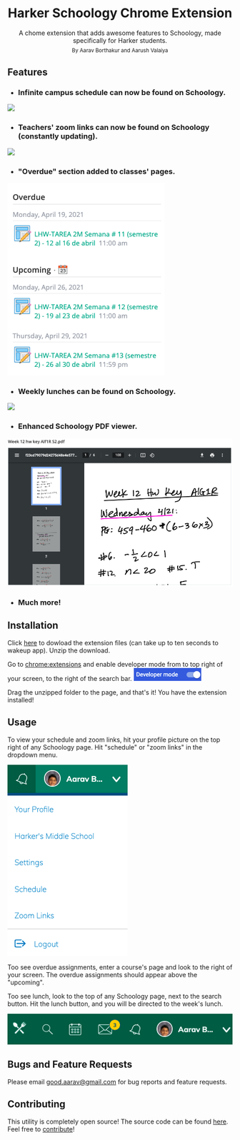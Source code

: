 <h1 align="center">Harker Schoology Chrome Extension</h1>
<p align="center">
    A chome extension that adds awesome features to Schoology, made specifically for Harker students.<br>
    <sub>By Aarav Borthakur and Aarush Valaiya</sub>
</p>

## Features
* ### Infinite campus schedule can now be found on Schoology. 
![](images/schedule.gif)

* ### Teachers' zoom links can now be found on Schoology (constantly updating).
![](images/zoom.gif)

* ### "Overdue" section added to classes' pages.
![](images/overdue.png)

* ### Weekly lunches can be found on Schoology.
![](images/lunch.gif)

* ### Enhanced Schoology PDF viewer.
![](images/pdf.png)

* ### Much more!

## Installation
Click [here](https://schoology-extension.herokuapp.com) to dowload the extension files (can take up to ten seconds to wakeup app). Unzip the download.

Go to [chrome:extensions](chrome:extensions) and enable developer mode from to top right of your screen, to the right of the search bar.
![](images/developer-mode.png)

Drag the unzipped folder to the page, and that's it! You have the extension installed!

## Usage
To view your schedule and zoom links, hit your profile picture on the top right of any Schoology page. Hit "schedule" or "zoom links" in the dropdown menu.

![](images/dropdown.png)

Too see overdue assignments, enter a course's page and look to the right of your screen. The overdue assignments should appear above the "upcoming".

Too see lunch, look to the top of any Schoology page, next to the search button. Hit the lunch button, and you will be directed to the week's lunch.

![](images/lunch-icon.png)

## Bugs and Feature Requests
Please email [good.aarav@gmail.com](mailto:good.aarav@gmail.com) for bug reports and feature requests.

## Contributing
This utility is completely open source! The source code can be found [here](https://github.com/Harker-Hackers/schoology-extension). Feel free to [contribute](https://gist.github.com/MarcDiethelm/7303312)!